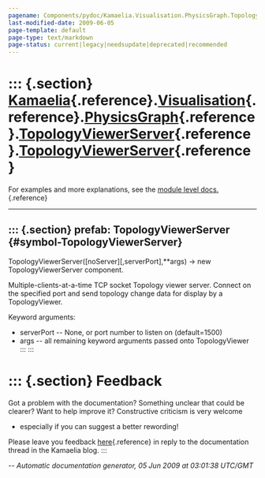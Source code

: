 ```yaml
---
pagename: Components/pydoc/Kamaelia.Visualisation.PhysicsGraph.TopologyViewerServer.TopologyViewerServer
last-modified-date: 2009-06-05
page-template: default
page-type: text/markdown
page-status: current|legacy|needsupdate|deprecated|recommended
---
```

::: {.section}
[Kamaelia](/Components/pydoc/Kamaelia.html){.reference}.[Visualisation](/Components/pydoc/Kamaelia.Visualisation.html){.reference}.[PhysicsGraph](/Components/pydoc/Kamaelia.Visualisation.PhysicsGraph.html){.reference}.[TopologyViewerServer](/Components/pydoc/Kamaelia.Visualisation.PhysicsGraph.TopologyViewerServer.html){.reference}.[TopologyViewerServer](/Components/pydoc/Kamaelia.Visualisation.PhysicsGraph.TopologyViewerServer.TopologyViewerServer.html){.reference}
======================================================================================================================================================================================================================================================================================================================================================================================================================================================================================

For examples and more explanations, see the [module level
docs.](/Components/pydoc/Kamaelia.Visualisation.PhysicsGraph.TopologyViewerServer.html){.reference}

------------------------------------------------------------------------

::: {.section}
prefab: TopologyViewerServer {#symbol-TopologyViewerServer}
----------------------------

TopologyViewerServer(\[noServer\]\[,serverPort\],\*\*args) -\> new
TopologyViewerServer component.

Multiple-clients-at-a-time TCP socket Topology viewer server. Connect on
the specified port and send topology change data for display by a
TopologyViewer.

Keyword arguments:

-   serverPort \-- None, or port number to listen on (default=1500)
-   args \-- all remaining keyword arguments passed onto TopologyViewer
:::
:::

::: {.section}
Feedback
========

Got a problem with the documentation? Something unclear that could be
clearer? Want to help improve it? Constructive criticism is very welcome
- especially if you can suggest a better rewording!

Please leave you feedback
[here](../../../cgi-bin/blog/blog.cgi?rm=viewpost&nodeid=1142023701){.reference}
in reply to the documentation thread in the Kamaelia blog.
:::

*\-- Automatic documentation generator, 05 Jun 2009 at 03:01:38 UTC/GMT*
